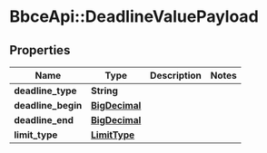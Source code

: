# BbceApi::DeadlineValuePayload

## Properties
Name | Type | Description | Notes
------------ | ------------- | ------------- | -------------
**deadline_type** | **String** |  | 
**deadline_begin** | [**BigDecimal**](BigDecimal.md) |  | 
**deadline_end** | [**BigDecimal**](BigDecimal.md) |  | 
**limit_type** | [**LimitType**](LimitType.md) |  | 

